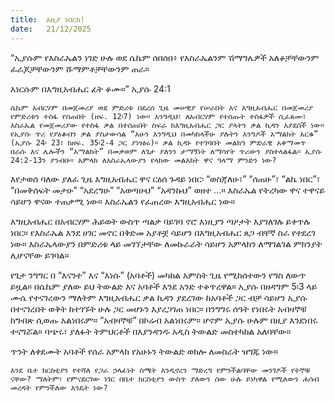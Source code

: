 ```yaml
---
title:  እዚያ ነበርክ!
date:   21/12/2025
---
```


“ኢያሱም የእስራኤልን ነገድ ሁሉ ወደ ሴኬም ሰበሰበ፥ የእስራኤልንም ሽማግሌዎች አለቆቻቸውንም ፈራጆቻቸውንም ሹማምቶቻቸውንም ጠራ።

እነርሱም በእግዚአብሔር ፊት ቆሙ።” ኢያሱ 24:1

`ሴኬም አብርሃም በመጀመሪያ ወደ ምድሪቱ በደረሰ ጊዜ መሠዊያ የሠራበት እና እግዚአብሔር በመጀመሪያ የምድሪቱን ተስፋ የሰጠበት (ዘፍ. 12፡7) ነው። እንግዲህ፣ ለአብርሃም የተሰጡት ተስፋዎች ሲፈጸሙ፣ እስራኤል የመጀመሪያው የተስፋ ቃል በተሰጠበት ስፍራ ከእግዚአብሔር ጋር ያላትን ቃል ኪዳን እያደሰች ነው። የኢያሱ ጥሪ የያዕቆብን ቃል ያስታውሳል “አሁን እንግዲህ በመካከላችሁ ያሉትን እንግዶች አማልክት አርቁ” (ኢያሱ 24፡ 23፣ ከዘፍ. 35፡2-4 ጋር ያነፃፅሩ)። ቃል ኪዳኑ የተገባበት መልክዓ ምድራዊ አቀማመጥ በራሱ እና ሌሎችን “አማልክት” በመቃወም ለጌታ ያለንን ታማኝነት ለማሳየት ጥሪውን ያስተላልፋል። ኢያሱ 24:2-13ን ያንብቡ። አምላክ ለእስራኤላውያን የላከው መልእክት ዋና ዓላማ ምንድን ነው?`

እየታወሰ ባለው ያለፈ ጊዜ እግዚአብሔር ዋና ርዕሰ ጉዳይ ነበር፡ “ወስጃለሁ፣” “ሰጠሁ”፣ “ልኬ ነበር”፣ “በመቅሰፍት መታሁ” “አደረግሁ” “አወጣሁህ” “አዳንኩህ” ወዘተ ...። እስራኤል የትረካው ዋና ተዋናይ ሳይሆን ዋናው ተጠቃሚ ነው። እስራኤልን የፈጠረው እግዚአብሔር ነው።

እግዚአብሔር በአብርሃም ሕይወት ውስጥ ጣልቃ ባይገባ ኖሮ እነዚያን ጣዖታት እያገለገሉ ይቀጥሉ ነበር። የእስራኤል እንደ ሀገር መኖር በቅድመ አያቶቿ ሳይሆን በእግዚአብሔር ጸጋ ብቸኛ ስራ የተደረገ ነው። እስራኤላውያን በምድሪቱ ላይ መገኘታቸው ለመኩራራት ሳይሆን አምላክን ለማገልገል ምክንያት ሊሆናቸው ይገባል።

የጌታ ንግግር በ “እናንተ” እና “እነሱ” (አባቶች) መካከል አምስት ጊዜ የሚከሰተውን የግስ ለውጥ ይዟል። በሴኬም ያለው ይህ ትውልድ እና አባቶች እንደ አንድ ተቆጥረዋል። ኢያሱ በዘዳግም 5፡3 ላይ ሙሴ የተናገረውን ማለትም እግዚአብሔር ቃል ኪዳን ያደረገው ከአባቶች ጋር ብቻ ሳይሆን ኢያሱ በተናገረበት ወቅት ከተገኙት ሁሉ ጋር መሆኑን እያረጋገጠ ነበር። በንግግሩ ሰዓት የነበሩት አብዛኞቹ ከግብጽ ሲወጡ አልነበሩም። “አብዛኞቹ” በኮሬብ አልነበሩም። ሆኖም ኢያሱ ሁሉም በዚያ እንደነበሩ ተናግሯል። ባጭሩ፣ ያለፉት ትምህርቶች በእያንዳንዱ አዲስ ትውልድ መስተካከል አለባቸው።

ጥንት ለቀደሙት አባቶች የሰራ አምላክ የአሁኑን ትውልድ ወክሎ ለመስራት ዝግጁ ነው።

`እንደ ቤተ ክርስቲያን የተሻለ የጋራ ኃላፊነት ስሜት እንዲኖረን ማድረግ የምንችልባቸው መንገዶች የትኞቹ ናቸው? ማለትም፣ የምናደርገው ነገር በቤተ ክርስቲያን ውስጥ ያለውን ሰው ሁሉ ይነካዋል የሚለውን ሐሳብ መረዳት የምንችለው እንዴት ነው?`